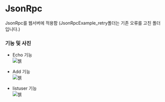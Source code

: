 # JsonRpc

JsonRpc를 웹서버에 적용함
(JsonRpcExample_retry폴더는 기존 오류를 고친 폴더입니다.)

### 기능 및 사진

- Echo 기능    
![웱](https://raw.githubusercontent.com/junhyuk0801/WebStudy/master/Nodejs/JsonRpcExample/cap1.JPG)   
   
- Add 기능   
![웱](https://raw.githubusercontent.com/junhyuk0801/WebStudy/master/Nodejs/JsonRpcExample/cap2.JPG)   
   
- listuser 기능   
![웱](https://raw.githubusercontent.com/junhyuk0801/WebStudy/master/Nodejs/JsonRpcExample/cap3.JPG)   
